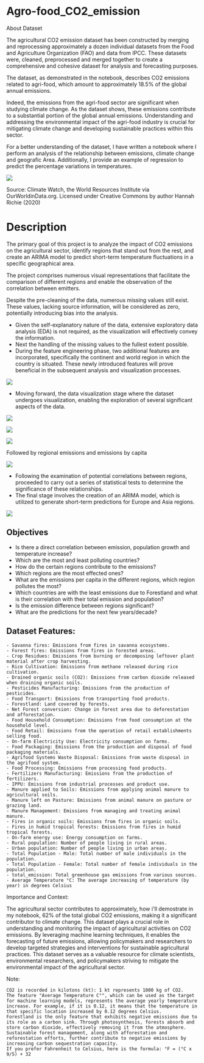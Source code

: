 # Agro-food_CO2_emission
About Dataset

The agricultural CO2 emission dataset has been constructed by merging and reprocessing approximately a dozen individual datasets from the Food and Agriculture Organization (FAO) and data from IPCC. These datasets were, cleaned, preprocessed and merged together to create a comprehensive and cohesive dataset for analysis and forecasting purposes.

The dataset, as demonstrated in the notebook, describes CO2 emissions related to agri-food, which amount to approximately 18.5% of the global annual emissions.

Indeed, the emissions from the agri-food sector are significant when studying climate change. As the dataset shows, these emissions contribute to a substantial portion of the global annual emissions. Understanding and addressing the environmental impact of the agri-food industry is crucial for mitigating climate change and developing sustainable practices within this sector.

For a better understanding of the dataset, I have written a notebook where I perform an analysis of the relationship between emissions, climate change and geografic Area.
Additionally, I provide an example of regression to predict the percentage variations in temperatures.

![](images/Emissions-by-sector-pie-charts.png)

Source: Climate Watch, the World Resources Institute via OurWorldinData.org. Licensed under Creative Commons by author Hannah Richie (2020)

# Description

The primary goal of this project is to analyze the impact of CO2 emissions on the agricultural sector, identify regions that stand out from the rest, and create an ARIMA model to predict short-term temperature fluctuations in a specific geographical area.

The project comprises numerous visual representations that facilitate the comparison of different regions and enable the observation of the correlation between emitters.

Despite the pre-cleaning of the data, numerous missing values still exist. These values, lacking source information, will be considered as zero, potentially introducing bias into the analysis.

- Given the self-explanatory nature of the data, extensive exploratory data analysis (EDA) is not required, as the visualization will effectively convey the information.
- Next the handling of the missing values to the fullest extent possible.
- During the feature engineering phase, two additional features are incorporated, specifically the continent and world region in which the country is situated. These newly introduced features will prove beneficial in the subsequent analysis and visualization processes.

![](images/feature_eng.png)

- Moving forward, the data visualization stage where the dataset undergoes visualization, enabling the exploration of several significant aspects of the data.

![](images/avg_co2.png)

![](images/temp_rise_by_cont.png)

![](images/emission_10-20.png)

Followed by regional emissions and emissions by capita

![](images/europa.png)

- Following the examination of potential correlations between regions, proceeded to carry out a series of statistical tests to determine the significance of these relationships.
- The final stage involves the creation of an ARIMA model, which is utilized to generate short-term predictions for Europe and Asia regions.

![](images/forecast.png)

## Objectives

- Is there a direct correlation between emission, population growth and temperature increase?
- Which are the most and least polluting countries?
- How do the certain regions contribute to the emissions?
- Which regions are the most effected ones?
- What are the emissions per capita in the different regions, which region pollutes the most?
- Which countries are with the least emissions due to Forestland and what is their correlation with their total emission and population?
- Is the emission difference between regions significant?
- What are the predictions for the next few years/decade?

## Dataset Features:

    - Savanna fires: Emissions from fires in savanna ecosystems.
    - Forest fires: Emissions from fires in forested areas.
    - Crop Residues: Emissions from burning or decomposing leftover plant material after crop harvesting.
    - Rice Cultivation: Emissions from methane released during rice cultivation.
    - Drained organic soils (CO2): Emissions from carbon dioxide released when draining organic soils.
    - Pesticides Manufacturing: Emissions from the production of pesticides.
    - Food Transport: Emissions from transporting food products.
    - Forestland: Land covered by forests.
    - Net Forest conversion: Change in forest area due to deforestation and afforestation.
    - Food Household Consumption: Emissions from food consumption at the household level.
    - Food Retail: Emissions from the operation of retail establishments selling food.
    - On-farm Electricity Use: Electricity consumption on farms.
    - Food Packaging: Emissions from the production and disposal of food packaging materials.
    - Agrifood Systems Waste Disposal: Emissions from waste disposal in the agrifood system.
    - Food Processing: Emissions from processing food products.
    - Fertilizers Manufacturing: Emissions from the production of fertilizers.
    - IPPU: Emissions from industrial processes and product use.
    - Manure applied to Soils: Emissions from applying animal manure to agricultural soils.
    - Manure left on Pasture: Emissions from animal manure on pasture or grazing land.
    - Manure Management: Emissions from managing and treating animal manure.
    - Fires in organic soils: Emissions from fires in organic soils.
    - Fires in humid tropical forests: Emissions from fires in humid tropical forests.
    - On-farm energy use: Energy consumption on farms.
    - Rural population: Number of people living in rural areas.
    - Urban population: Number of people living in urban areas.
    - Total Population - Male: Total number of male individuals in the population.
    - Total Population - Female: Total number of female individuals in the population.
    - total_emission: Total greenhouse gas emissions from various sources.
    - Average Temperature °C: The average increasing of temperature (by year) in degrees Celsius

Importance and Context:

The agricultural sector contributes to approximately, how i'll demostrate in my notebook, 62% of the total global CO2 emissions, making it a significant contributor to climate change. This dataset plays a crucial role in understanding and monitoring the impact of agricultural activities on CO2 emissions. By leveraging machine learning techniques, it enables the forecasting of future emissions, allowing policymakers and researchers to develop targeted strategies and interventions for sustainable agricultural practices. This dataset serves as a valuable resource for climate scientists, environmental researchers, and policymakers striving to mitigate the environmental impact of the agricultural sector.

Note:

    CO2 is recorded in kilotons (kt): 1 kt represents 1000 kg of CO2.
    The feature "Average Temperature C°", which can be used as the target for machine learning models, represents the average yearly temperature increase. For example, if it is 0.12, it means that the temperature in that specific location increased by 0.12 degrees Celsius.
    Forestland is the only feature that exhibits negative emissions due to its role as a carbon sink. Through photosynthesis, forests absorb and store carbon dioxide, effectively removing it from the atmosphere. Sustainable forest management, along with afforestation and reforestation efforts, further contribute to negative emissions by increasing carbon sequestration capacity.
    If you prefer Fahrenheit to Celsius, here is the formula: °F = (°C x 9/5) + 32
